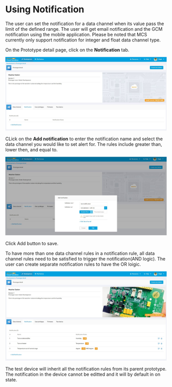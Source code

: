 # Using Notification

The user can set the notification for a data channel when its value pass the limit of the defined range. The user will get email notification and the GCM notification using the mobile application. Please be noted that MCS currently only support notification for integer and float data channel type.


On the Prototype detail page, click on the **Notification** tab.

![](https://raw.githubusercontent.com/Mediatek-Cloud/MCS/master/graphics/notification/not01.jpg)

CLick on the **Add notification** to enter the notification name and select the data channel you would like to set alert for. The rules include greater than, lower then, and equal to.

![](https://raw.githubusercontent.com/Mediatek-Cloud/MCS/master/graphics/notification/not02.jpg)

Click Add button to save.

To have more than one data channel rules in a notification rule, all data channel rules need to be satisfied to trigger the notification(AND logic). The user can create separate notification rules to have the OR loigic.

![](https://raw.githubusercontent.com/Mediatek-Cloud/MCS/master/graphics/notification/not03.jpg)

The test device will inherit all the notification rules from its parent prototype. The notification in the device cannot be editted and it will by default in on state.

